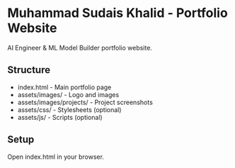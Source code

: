 # Muhammad Sudais Khalid - Portfolio Website

AI Engineer & ML Model Builder portfolio website.

## Structure
- index.html - Main portfolio page
- assets/images/ - Logo and images
- assets/images/projects/ - Project screenshots
- assets/css/ - Stylesheets (optional)
- assets/js/ - Scripts (optional)

## Setup
Open index.html in your browser.
